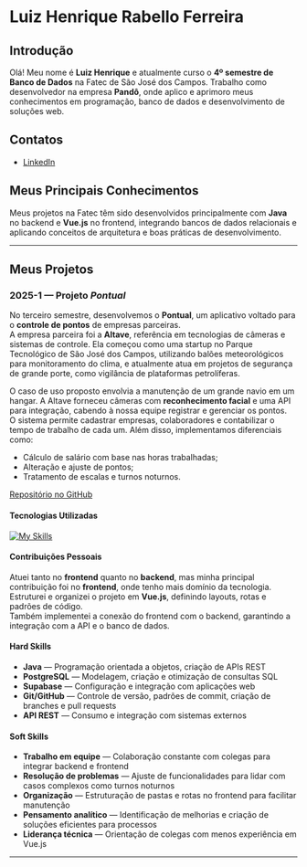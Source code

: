 # Luiz Henrique Rabello Ferreira

## Introdução
Olá! Meu nome é **Luiz Henrique** e atualmente curso o **4º semestre de Banco de Dados** na Fatec de São José dos Campos. Trabalho como desenvolvedor na empresa **Pandô**, onde aplico e aprimoro meus conhecimentos em programação, banco de dados e desenvolvimento de soluções web.

## Contatos
* [LinkedIn](https://www.linkedin.com/in/luiz-henrique-rabello-ferreira-3600752ba/)

## Meus Principais Conhecimentos
Meus projetos na Fatec têm sido desenvolvidos principalmente com **Java** no backend e **Vue.js** no frontend, integrando bancos de dados relacionais e aplicando conceitos de arquitetura e boas práticas de desenvolvimento.

---

## Meus Projetos

### 2025-1 — Projeto *Pontual*
No terceiro semestre, desenvolvemos o **Pontual**, um aplicativo voltado para o **controle de pontos** de empresas parceiras.  
A empresa parceira foi a **Altave**, referência em tecnologias de câmeras e sistemas de controle. Ela começou como uma startup no Parque Tecnológico de São José dos Campos, utilizando balões meteorológicos para monitoramento do clima, e atualmente atua em projetos de segurança de grande porte, como vigilância de plataformas petrolíferas.

O caso de uso proposto envolvia a manutenção de um grande navio em um hangar. A Altave forneceu câmeras com **reconhecimento facial** e uma API para integração, cabendo à nossa equipe registrar e gerenciar os pontos.  
O sistema permite cadastrar empresas, colaboradores e contabilizar o tempo de trabalho de cada um. Além disso, implementamos diferenciais como:
- Cálculo de salário com base nas horas trabalhadas;
- Alteração e ajuste de pontos;
- Tratamento de escalas e turnos noturnos.

[Repositório no GitHub](https://github.com/Steam-Ducks/point-system)

#### Tecnologias Utilizadas
[![My Skills](https://skillicons.dev/icons?i=java,figma,git,github,idea,postgres,spring,vue,supabase,vscode&theme=light)](https://skillicons.dev)

#### Contribuições Pessoais
Atuei tanto no **frontend** quanto no **backend**, mas minha principal contribuição foi no **frontend**, onde tenho mais domínio da tecnologia. Estruturei e organizei o projeto em **Vue.js**, definindo layouts, rotas e padrões de código.  
Também implementei a conexão do frontend com o backend, garantindo a integração com a API e o banco de dados.

#### Hard Skills
- **Java** — Programação orientada a objetos, criação de APIs REST
- **PostgreSQL** — Modelagem, criação e otimização de consultas SQL
- **Supabase** — Configuração e integração com aplicações web
- **Git/GitHub** — Controle de versão, padrões de commit, criação de branches e pull requests
- **API REST** — Consumo e integração com sistemas externos

#### Soft Skills
- **Trabalho em equipe** — Colaboração constante com colegas para integrar backend e frontend
- **Resolução de problemas** — Ajuste de funcionalidades para lidar com casos complexos como turnos noturnos
- **Organização** — Estruturação de pastas e rotas no frontend para facilitar manutenção
- **Pensamento analítico** — Identificação de melhorias e criação de soluções eficientes para processos
- **Liderança técnica** — Orientação de colegas com menos experiência em Vue.js

---